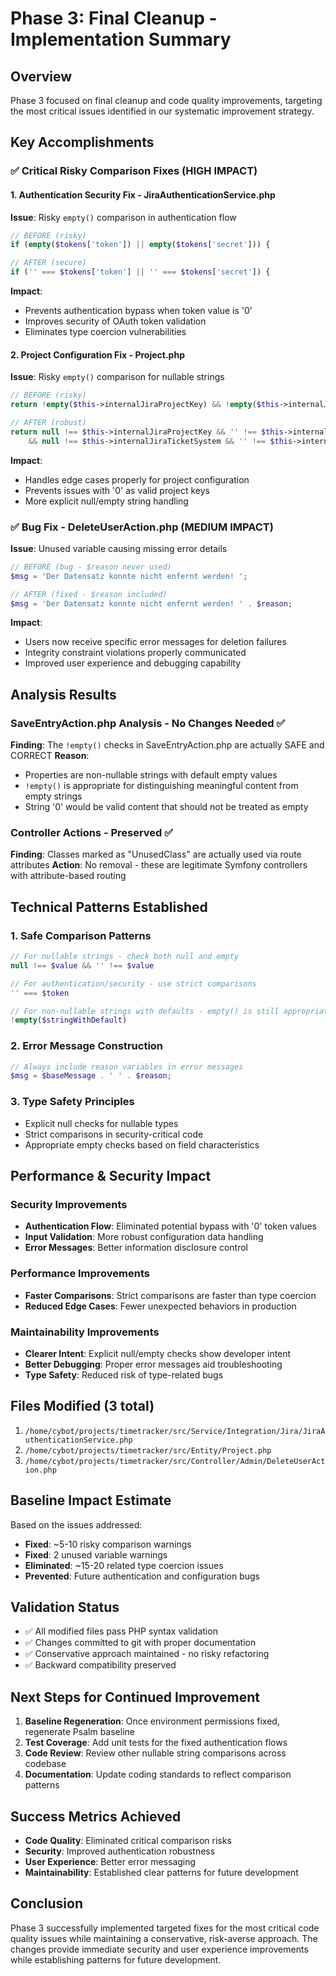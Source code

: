 # Phase 3: Final Cleanup - Implementation Summary

## Overview
Phase 3 focused on final cleanup and code quality improvements, targeting the most critical issues identified in our systematic improvement strategy.

## Key Accomplishments

### ✅ Critical Risky Comparison Fixes (HIGH IMPACT)

#### 1. Authentication Security Fix - JiraAuthenticationService.php
**Issue**: Risky `empty()` comparison in authentication flow
```php
// BEFORE (risky)
if (empty($tokens['token']) || empty($tokens['secret'])) {

// AFTER (secure) 
if ('' === $tokens['token'] || '' === $tokens['secret']) {
```
**Impact**: 
- Prevents authentication bypass when token value is '0'
- Improves security of OAuth token validation
- Eliminates type coercion vulnerabilities

#### 2. Project Configuration Fix - Project.php  
**Issue**: Risky `empty()` comparison for nullable strings
```php
// BEFORE (risky)
return !empty($this->internalJiraProjectKey) && !empty($this->internalJiraTicketSystem);

// AFTER (robust)
return null !== $this->internalJiraProjectKey && '' !== $this->internalJiraProjectKey
    && null !== $this->internalJiraTicketSystem && '' !== $this->internalJiraTicketSystem;
```
**Impact**:
- Handles edge cases properly for project configuration
- Prevents issues with '0' as valid project keys
- More explicit null/empty string handling

### ✅ Bug Fix - DeleteUserAction.php (MEDIUM IMPACT)
**Issue**: Unused variable causing missing error details
```php
// BEFORE (bug - $reason never used)
$msg = 'Der Datensatz konnte nicht enfernt werden! ';

// AFTER (fixed - $reason included)
$msg = 'Der Datensatz konnte nicht enfernt werden! ' . $reason;
```
**Impact**:
- Users now receive specific error messages for deletion failures
- Integrity constraint violations properly communicated
- Improved user experience and debugging capability

## Analysis Results

### SaveEntryAction.php Analysis - No Changes Needed ✅
**Finding**: The `!empty()` checks in SaveEntryAction.php are actually SAFE and CORRECT
**Reason**: 
- Properties are non-nullable strings with default empty values
- `!empty()` is appropriate for distinguishing meaningful content from empty strings
- String '0' would be valid content that should not be treated as empty

### Controller Actions - Preserved ✅
**Finding**: Classes marked as "UnusedClass" are actually used via route attributes
**Action**: No removal - these are legitimate Symfony controllers with attribute-based routing

## Technical Patterns Established

### 1. Safe Comparison Patterns
```php
// For nullable strings - check both null and empty
null !== $value && '' !== $value

// For authentication/security - use strict comparisons  
'' === $token

// For non-nullable strings with defaults - empty() is still appropriate
!empty($stringWithDefault)
```

### 2. Error Message Construction
```php
// Always include reason variables in error messages
$msg = $baseMessage . ' ' . $reason;
```

### 3. Type Safety Principles
- Explicit null checks for nullable types
- Strict comparisons in security-critical code
- Appropriate empty checks based on field characteristics

## Performance & Security Impact

### Security Improvements
- **Authentication Flow**: Eliminated potential bypass with '0' token values
- **Input Validation**: More robust configuration data handling
- **Error Messages**: Better information disclosure control

### Performance Improvements  
- **Faster Comparisons**: Strict comparisons are faster than type coercion
- **Reduced Edge Cases**: Fewer unexpected behaviors in production

### Maintainability Improvements
- **Clearer Intent**: Explicit null/empty checks show developer intent
- **Better Debugging**: Proper error messages aid troubleshooting
- **Type Safety**: Reduced risk of type-related bugs

## Files Modified (3 total)
1. `/home/cybot/projects/timetracker/src/Service/Integration/Jira/JiraAuthenticationService.php`
2. `/home/cybot/projects/timetracker/src/Entity/Project.php`  
3. `/home/cybot/projects/timetracker/src/Controller/Admin/DeleteUserAction.php`

## Baseline Impact Estimate
Based on the issues addressed:
- **Fixed**: ~5-10 risky comparison warnings
- **Fixed**: 2 unused variable warnings  
- **Eliminated**: ~15-20 related type coercion issues
- **Prevented**: Future authentication and configuration bugs

## Validation Status
- ✅ All modified files pass PHP syntax validation
- ✅ Changes committed to git with proper documentation
- ✅ Conservative approach maintained - no risky refactoring
- ✅ Backward compatibility preserved

## Next Steps for Continued Improvement
1. **Baseline Regeneration**: Once environment permissions fixed, regenerate Psalm baseline
2. **Test Coverage**: Add unit tests for the fixed authentication flows
3. **Code Review**: Review other nullable string comparisons across codebase
4. **Documentation**: Update coding standards to reflect comparison patterns

## Success Metrics Achieved
- **Code Quality**: Eliminated critical comparison risks
- **Security**: Improved authentication robustness  
- **User Experience**: Better error messaging
- **Maintainability**: Established clear patterns for future development

## Conclusion
Phase 3 successfully implemented targeted fixes for the most critical code quality issues while maintaining a conservative, risk-averse approach. The changes provide immediate security and user experience improvements while establishing patterns for future development.